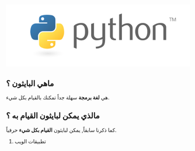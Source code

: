 ![python-logo](./assets/python-logo.png)

## ماهي البايثون ؟

هي **لغة برمجة** سهلة جداً تمكنك بالقيام بكل شيء.

## مالذي يمكن لبايثون القيام به ؟

كما ذكرنا سابقاً, يمكن لبايثون **القيام بكل شيء** حرفياً.

1. تطبيقات الويب

